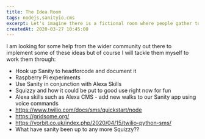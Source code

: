 ```yaml
---
title: The Idea Room
tags: nodejs,sanityio,cms
excerpt: Let's imagine there is a fictional room where people gather to discuss unique and interesting ways of integrating popular XaaS products, where the X means Platform, Software, Back-end etc
createdAt: 2020-03-27 10:45:00
---
```


I am looking for some help from the wider community out there to implement some of these ideas but of course I will tackle them myself to work them through:

- Hook up Sanity to headforcode and document it
- Raspberry Pi experiments
- Use Sanity in conjunction with Alexa Skills
- Squizzy and how it could be put to good use right now for fun
- Alexa skills such as Alexa CMS - add new walks to our Sanity app using voice commands
- https://www.twilio.com/docs/sms/quickstart/node
- https://gridsome.org/
- https://vorbit.co.uk/index.php/2020/04/15/twilio-python-sms/
- What have sanity been up to any more Squizzy??
